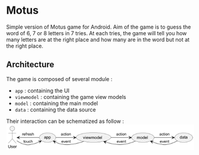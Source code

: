 # Motus

Simple version of Motus game for Android.
Aim of the game is to guess the word of 6, 7 or 8 letters in 7 tries.
At each tries, the game will tell you how many letters are at the right place and how many are in the word but not at the right place.

## Architecture

The game is composed of several module :
- `app` : containing the UI 
- `viewmodel` : containing the game view models
- `model` : containing the main model
- `data` : containing the data source

Their interaction can be schematized as follow :
![Interaction between modules](doc/ModulesInteraction.png)

